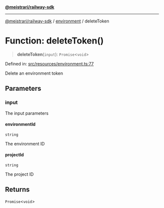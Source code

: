 [**@meistrari/railway-sdk**](../../README.md)

***

[@meistrari/railway-sdk](../../README.md) / [environment](../README.md) / deleteToken

# Function: deleteToken()

> **deleteToken**(`input`): `Promise`\<`void`\>

Defined in: [src/resources/environment.ts:77](https://github.com/meistrari/railway-sdk/blob/ef2e51c6f97136e5c0d2b722434e52150ea13c8f/src/resources/environment.ts#L77)

Delete an environment token

## Parameters

### input

The input parameters

#### environmentId

`string`

The environment ID

#### projectId

`string`

The project ID

## Returns

`Promise`\<`void`\>
